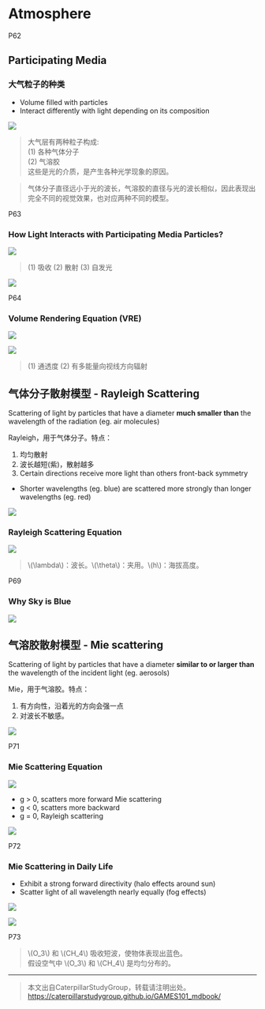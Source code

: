 # Atmosphere

P62   
## Participating Media

### 大气粒子的种类

- Volume filled with particles    
- Interact differently with light depending on its composition   

![](../assets/06-27.png)  

> 大气层有两种粒子构成:  
(1) 各种气体分子   
(2) 气溶胶     
这些是光的介质，是产生各种光学现象的原因。    

> 气体分子直径远小于光的波长，气溶胶的直径与光的波长相似，因此表现出完全不同的视觉效果，也对应两种不同的模型。    

P63    
### How Light Interacts with Participating Media Particles?

![](../assets/06-25-1.png)   

> (1) 吸收 (2) 散射 (3) 自发光    

![](../assets/06-25-2.png)   

P64    
### Volume Rendering Equation (VRE)

![](../assets/06-26-1.png)  

![](../assets/06-26-2.png)  

> (1) 通透度 (2) 有多能量向视线方向辐射    

## 气体分子散射模型 - **Rayleigh Scattering**
 
Scattering of light by particles that have a diameter **much smaller than** the wavelength of the radiation (eg. air molecules)     

Rayleigh，用于气体分子。特点：    
1. 均匀散射    
2. 波长越短(紫)，散射越多    
3. Certain directions receive more light than others front-back symmetry    
- Shorter wavelengths (eg. blue) are scattered more strongly than longer wavelengths (eg. red)    

![](../assets/06-28.png)  

### Rayleigh Scattering Equation

![](../assets/06-29.png)  

> \\(\lambda\\)：波长。\\(\theta\\)：夹用。\\(h\\)：海拔高度。   

P69   
### Why Sky is Blue

![](../assets/06-30.png)  

## 气溶胶散射模型 - **Mie scattering**   

Scattering of light by particles that have a diameter **similar to or larger than** the wavelength of the incident light (eg. aerosols)    

Mie，用于气溶胶。特点：    
1. 有方向性，沿着光的方向会强一点   
2. 对波长不敏感。      

![](../assets/06-31.png)  

P71   
### Mie Scattering Equation

![](../assets/06-32-1.png)  

- g > 0, scatters more forward Mie scattering    
- g < 0, scatters more backward   
- g = 0, Rayleigh scattering   

![](../assets/06-32-2.png)  

P72    
### Mie Scattering in Daily Life

- Exhibit a strong forward directivity (halo effects around sun)    
- Scatter light of all wavelength nearly equally (fog effects)    

![](../assets/06-33-1.png)  

![](../assets/06-33-2.png)  

P73   
> \\(O_3\\) 和 \\(CH_4\\) 吸收短波，使物体表现出蓝色。    
假设空气中 \\(O_3\\) 和 \\(CH_4\\) 是均匀分布的。   


---------------------------------------

> 本文出自CaterpillarStudyGroup，转载请注明出处。  
> https://caterpillarstudygroup.github.io/GAMES101_mdbook/